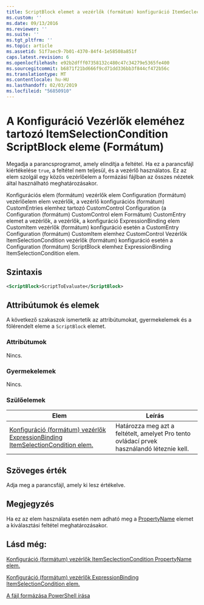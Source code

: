 ```yaml
---
title: ScriptBlock elemet a vezérlők (formátum) konfiguráció ItemSeclectionCondition |} A Microsoft Docs
ms.custom: ''
ms.date: 09/13/2016
ms.reviewer: ''
ms.suite: ''
ms.tgt_pltfrm: ''
ms.topic: article
ms.assetid: 51f7aec9-7b01-4370-84f4-1e58508a851f
caps.latest.revision: 6
ms.openlocfilehash: e92b2dfff07358132c480c47c34279e5365fe400
ms.sourcegitcommit: b6871f21bd666f9cd71dd336bb3f844cf472b56c
ms.translationtype: MT
ms.contentlocale: hu-HU
ms.lasthandoff: 02/03/2019
ms.locfileid: "56850910"
---
```

# <a name="scriptblock-element-for-itemseclectioncondition-for-controls-for-configuration-format"></a>A Konfiguráció Vezérlők eleméhez tartozó ItemSelectionCondition ScriptBlock eleme (Formátum)

Megadja a parancsprogramot, amely elindítja a feltétel. Ha ez a parancsfájl kiértékelése `true`, a feltétel nem teljesül, és a vezérlő használatos. Ez az elem szolgál egy közös vezérlőelem a formázási fájlban az összes nézetek által használható meghatározásakor.

Konfigurációs elem (formátum) vezérlők elem Configuration (formátum) vezérlőelem elem vezérlők, a vezérlő konfigurációs (formátum) CustomEntries elemhez tartozó CustomControl Configuration (a Configuration (formátum) CustomControl elem Formátum) CustomEntry elemet a vezérlők, a vezérlők, a konfiguráció ExpressionBinding elem CustomItem vezérlők (formátum) konfiguráció esetén a CustomEntry Configuration (formátum) CustomItem elemhez CustomControl Vezérlők ItemSelectionCondition vezérlők (formátum) konfiguráció esetén a Configuration (formátum) ScriptBlock elemhez ExpressionBinding ItemSelectionCondition elem.

## <a name="syntax"></a>Szintaxis

```xml
<ScriptBlock>ScriptToEvaluate</ScriptBlock>
```

## <a name="attributes-and-elements"></a>Attribútumok és elemek

A következő szakaszok ismertetik az attribútumokat, gyermekelemek és a fölérendelt eleme a `ScriptBlock` elemet.

### <a name="attributes"></a>Attribútumok

Nincs.

### <a name="child-elements"></a>Gyermekelemek

Nincs.

### <a name="parent-elements"></a>Szülőelemek

|Elem|Leírás|
|-------------|-----------------|
|[Konfiguráció (formátum) vezérlők ExpressionBinding ItemSelectionCondition elem.](./itemselectioncondition-element-for-expressionbinding-for-controls-for-configuration-format.md)|Határozza meg azt a feltételt, amelyet Pro tento ovládací prvek használandó léteznie kell.|

## <a name="text-value"></a>Szöveges érték

Adja meg a parancsfájl, amely ki lesz értékelve.

## <a name="remarks"></a>Megjegyzés

Ha ez az elem használata esetén nem adható meg a [PropertyName](./propertyname-element-for-itemseclectioncondition-for-controls-for-configuration-format.md) elemet a kiválasztási feltétel meghatározásakor.

## <a name="see-also"></a>Lásd még:

[Konfiguráció (formátum) vezérlők ItemSeclectionCondition PropertyName elem.](./propertyname-element-for-itemseclectioncondition-for-controls-for-configuration-format.md)

[Konfiguráció (formátum) vezérlők ExpressionBinding ItemSelectionCondition elem.](./itemselectioncondition-element-for-expressionbinding-for-controls-for-configuration-format.md)

[A fájl formázása PowerShell írása](./writing-a-powershell-formatting-file.md)
